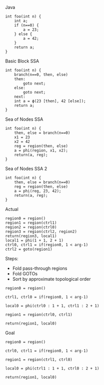 Java
```
int foo(int n) {
    int a;
    if (n==0) {
        a = 23;
    } else {
        a = 42;
    }
    return a;
}
```

Basic Block SSA
```
int foo(int n) {
    branch(n==0, then, else)
    then:
        goto next;
    else:
        goto next;
    next:
    int a = ϕ(23 [then], 42 [else]);
    return a;
}
```

Sea of Nodes SSA
```
int foo(int n) {
    then, else = branch(n==0)
    x1 = 23
    x2 = 42
    reg = region(then, else)
    a = phi(region, x1, x2);
    return(a, reg);
}
```

Sea of Nodes SSA 2
```
int foo(int n) {
    then, else = branch(n==0)
    reg = region(then, else)
    a = phi(reg, 23, 42);
    return(a, reg);
}
```


Actual

```
region0 = region()
region1 = region(ctrl1)
region2 = region(ctrl0)
region3 = region(ctrl2, region2)
return(region3, local1)
local1 = phi(1 + 1, 2 + 1)
ctrl0, ctrl1 = if(region0, 1 < arg-1)
ctrl2 = goto(region1)
```

Steps:

- Fold pass-through regions
- Fold GOTOs
- Sort by approximate topological order

```
region0 = region()

ctrl1, ctrl0 = if(region0, 1 < arg-1)

local0 = phi(ctrl0 : 1 + 1, ctrl1 : 2 + 1)

region1 = region(ctrl0, ctrl1)

return(region1, local0)
```

Goal

```
region0 = region()

ctrl0, ctrl1 = if(region0, 1 < arg-1)

region1 = region(ctrl1, ctrl0)

local0 = phi(ctrl1 : 1 + 1, ctrl0 : 2 + 1)

return(region1, local0)
```
